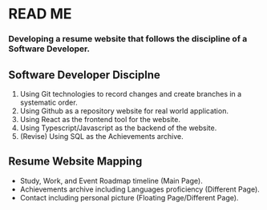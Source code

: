 # READ ME
### Developing a resume website that follows the discipline of a Software Developer.

## Software Developer Disciplne
1. Using Git technologies to record changes and create branches in a systematic order.
2. Using Github as a repository website for real world application.
3. Using React as the frontend tool for the website.
4. Using Typescript/Javascript as the backend of the website.
5. (Revise) Using SQL as the Achievements archive.

## Resume Website Mapping
- Study, Work, and Event Roadmap timeline (Main Page).
- Achievements archive including Languages proficiency (Different Page).
- Contact including personal picture (Floating Page/Different Page).
